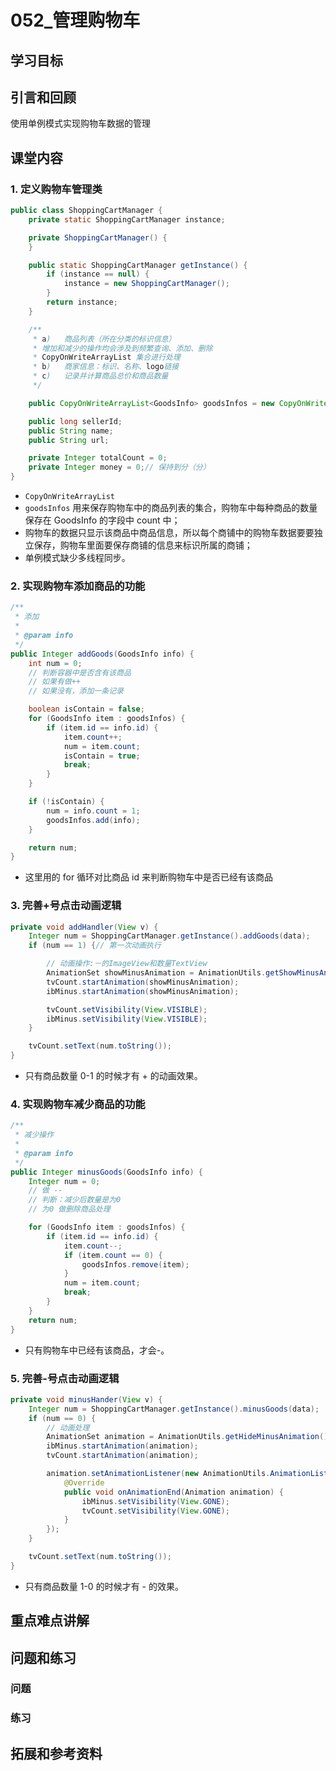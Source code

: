 # 052_管理购物车
## 学习目标

## 引言和回顾
使用单例模式实现购物车数据的管理

## 课堂内容
### 1. 定义购物车管理类
```java
public class ShoppingCartManager {
    private static ShoppingCartManager instance;

    private ShoppingCartManager() {
    }

    public static ShoppingCartManager getInstance() {
        if (instance == null) {
            instance = new ShoppingCartManager();
        }
        return instance;
    }

    /**
     * a)   商品列表（所在分类的标识信息）
     * 增加和减少的操作均会涉及到频繁查询、添加、删除
     * CopyOnWriteArrayList 集合进行处理
     * b)   商家信息：标识、名称、logo链接
     * c)   记录并计算商品总价和商品数量
     */

    public CopyOnWriteArrayList<GoodsInfo> goodsInfos = new CopyOnWriteArrayList<>();

    public long sellerId;
    public String name;
    public String url;

    private Integer totalCount = 0;
    private Integer money = 0;// 保持到分（分）
}
```

- `CopyOnWriteArrayList` 
- `goodsInfos` 用来保存购物车中的商品列表的集合，购物车中每种商品的数量保存在 GoodsInfo 的字段中 count 中；
- 购物车的数据只显示该商品中商品信息，所以每个商铺中的购物车数据要要独立保存，购物车里面要保存商铺的信息来标识所属的商铺；
- 单例模式缺少多线程同步。

### 2. 实现购物车添加商品的功能
```java
/**
 * 添加
 *
 * @param info
 */
public Integer addGoods(GoodsInfo info) {
    int num = 0;
    // 判断容器中是否含有该商品
    // 如果有做++
    // 如果没有，添加一条记录

    boolean isContain = false;
    for (GoodsInfo item : goodsInfos) {
        if (item.id == info.id) {
            item.count++;
            num = item.count;
            isContain = true;
            break;
        }
    }

    if (!isContain) {
        num = info.count = 1;
        goodsInfos.add(info);
    }

    return num;
} 
```

- 这里用的 for 循环对比商品 id 来判断购物车中是否已经有该商品

### 3. 完善+号点击动画逻辑
```java
private void addHandler(View v) {
    Integer num = ShoppingCartManager.getInstance().addGoods(data);
    if (num == 1) {// 第一次动画执行

        // 动画操作:－的ImageView和数量TextView
        AnimationSet showMinusAnimation = AnimationUtils.getShowMinusAnimation();
        tvCount.startAnimation(showMinusAnimation);
        ibMinus.startAnimation(showMinusAnimation);

        tvCount.setVisibility(View.VISIBLE);
        ibMinus.setVisibility(View.VISIBLE);
    }

    tvCount.setText(num.toString());
}
```

- 只有商品数量 0-1 的时候才有 + 的动画效果。

### 4. 实现购物车减少商品的功能
```java
/**
 * 减少操作
 *
 * @param info
 */
public Integer minusGoods(GoodsInfo info) {
    Integer num = 0;
    // 做 --
    // 判断：减少后数量是为0
    // 为0 做删除商品处理

    for (GoodsInfo item : goodsInfos) {
        if (item.id == info.id) {
            item.count--;
            if (item.count == 0) {
                goodsInfos.remove(item);
            }
            num = item.count;
            break;
        }
    }
    return num;
}
```

- 只有购物车中已经有该商品，才会-。

### 5. 完善-号点击动画逻辑
```java
private void minusHander(View v) {
    Integer num = ShoppingCartManager.getInstance().minusGoods(data);
    if (num == 0) {
        // 动画处理
        AnimationSet animation = AnimationUtils.getHideMinusAnimation();
        ibMinus.startAnimation(animation);
        tvCount.startAnimation(animation);

        animation.setAnimationListener(new AnimationUtils.AnimationListenerAdapter() {
            @Override
            public void onAnimationEnd(Animation animation) {
                ibMinus.setVisibility(View.GONE);
                tvCount.setVisibility(View.GONE);
            }
        });
    }

    tvCount.setText(num.toString());
}
```

- 只有商品数量 1-0 的时候才有 - 的效果。

## 重点难点讲解

## 问题和练习

### 问题

### 练习

## 拓展和参考资料

